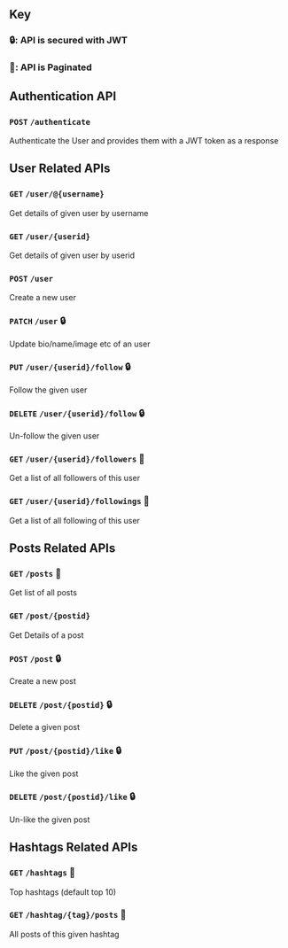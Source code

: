 ## Key

### 🔒: API is secured with JWT

### 📃: API is Paginated



## Authentication API

### `POST` `/authenticate`
Authenticate the User and provides them with a JWT token as a response



## User Related APIs

### `GET` `/user/@{username}`
Get details of given user by username

### `GET` `/user/{userid}`
Get details of given user by userid

### `POST` `/user`
Create a new user

### `PATCH` `/user` 🔒 
Update bio/name/image etc of an user

### `PUT` `/user/{userid}/follow` 🔒 
Follow the given user

### `DELETE` `/user/{userid}/follow` 🔒 
Un-follow the given user

### `GET` `/user/{userid}/followers` 📃 
Get a list of all followers of this user

### `GET` `/user/{userid}/followings` 📃 
Get a list of all following of this user



## Posts Related APIs

### `GET` `/posts` 📃 
Get list of all posts

### `GET` `/post/{postid}`
Get Details of a post

### `POST` `/post` 🔒 
Create a new post

### `DELETE` `/post/{postid}` 🔒 
Delete a given post

### `PUT` `/post/{postid}/like` 🔒 
Like the given post

### `DELETE` `/post/{postid}/like` 🔒 
Un-like the given post



## Hashtags Related APIs

### `GET` `/hashtags` 📃 
Top hashtags (default top 10)

### `GET` `/hashtag/{tag}/posts` 📃 
All posts of this given hashtag